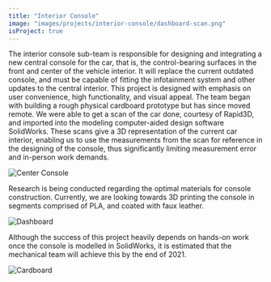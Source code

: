 ```yaml
---
title: "Interior Console"
image: "images/projects/interior-console/dashboard-scan.png"
isProject: true
---
```


The interior console sub-team is responsible for designing and integrating a new central console for the car, that is, the control-bearing surfaces in the front and center of the vehicle interior. It will replace the current outdated console, and must be capable of fitting the infotainment system and other updates to the central interior. This project is designed with emphasis on user convenience, high functionality, and visual appeal. The team began with building a rough physical cardboard prototype but has since moved remote. We were able to get a scan of the car done, courtesy of Rapid3D, and imported into the modeling computer-aided design software SolidWorks. These scans give a 3D representation of the current car interior, enabling us to use the measurements from the scan for reference in the designing of the console, thus significantly limiting measurement error and in-person work demands.

![Center Console](/images/projects/interior-console/center-console.png)

Research is being conducted regarding the optimal materials for console construction. Currently, we are looking towards 3D printing the console in segments comprised of PLA, and coated with faux leather.

![Dashboard](/images/projects/interior-console/dashboard.jpg)

Although the success of this project heavily depends on hands-on work once the console is modelled in SolidWorks, it is estimated that the mechanical team will achieve this by the end of 2021.

![Cardboard](/images/projects/interior-console/cardboard.jpg)
